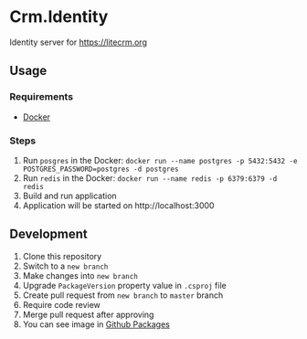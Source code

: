 # Crm.Identity

Identity server for https://litecrm.org

## Usage

### Requirements
- [Docker](https://hub.docker.com/editions/community/docker-ce-desktop-windows)

### Steps
1. Run `posgres` in the Docker: `docker run --name postgres -p 5432:5432 -e POSTGRES_PASSWORD=postgres -d postgres `
2. Run `redis` in the Docker: `docker run --name redis -p 6379:6379 -d redis`
3. Build and run application
4. Application will be started on http://localhost:3000

## Development
1. Clone this repository
2. Switch to a `new branch`
3. Make changes into `new branch`
4. Upgrade `PackageVersion` property value in `.csproj` file
5. Create pull request from `new branch` to `master` branch
6. Require code review
7. Merge pull request after approving
8. You can see image in [Github Packages](https://github.com/ajupov/Crm.Identity/packages)
